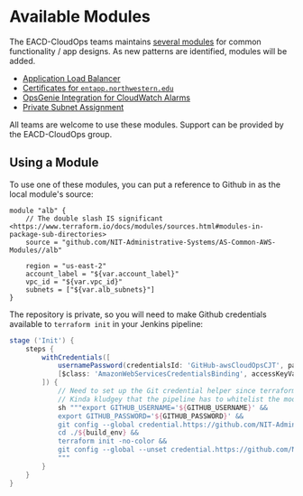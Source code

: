 # Available Modules
The EACD-CloudOps teams maintains [several modules](https://github.com/NIT-Administrative-Systems/AS-Common-AWS-Modules) for common functionality / app designs. As new patterns are identified, modules will be added.

- [Application Load Balancer](https://github.com/NIT-Administrative-Systems/AS-Common-AWS-Modules/tree/stable/alb)
- [Certificates for `entapp.northwestern.edu`](https://github.com/NIT-Administrative-Systems/AS-Common-AWS-Modules/blob/stable/entapp_certificate)
- [OpsGenie Integration for CloudWatch Alarms](https://github.com/NIT-Administrative-Systems/AS-Common-AWS-Modules/tree/stable/opsgenie)
- [Private Subnet Assignment](https://github.com/NIT-Administrative-Systems/AS-Common-AWS-Modules/blob/stable/private_subnet)

All teams are welcome to use these modules. Support can be provided by the EACD-CloudOps group.

## Using a Module
To use one of these modules, you can put a reference to Github in as the local module's source:

```hcl
module "alb" {
    // The double slash IS significant <https://www.terraform.io/docs/modules/sources.html#modules-in-package-sub-directories>
    source = "github.com/NIT-Administrative-Systems/AS-Common-AWS-Modules//alb"

    region = "us-east-2"
    account_label = "${var.account_label}"
    vpc_id = "${var.vpc_id}"
    subnets = ["${var.alb_subnets}"]
}
```

The repository is private, so you will need to make Github credentials available to `terraform init` in your Jenkins pipeline:

```groovy
stage ('Init') {
    steps {
        withCredentials([
            usernamePassword(credentialsId: 'GitHub-awsCloudOpsCJT', passwordVariable: 'GITHUB_PASSWORD', usernameVariable: 'GITHUB_USERNAME'),
            [$class: 'AmazonWebServicesCredentialsBinding', accessKeyVariable: 'AWS_ACCESS_KEY_ID', credentialsId: 'terraform', secretKeyVariable: 'AWS_SECRET_ACCESS_KEY']
        ]) {
            // Need to set up the Git credential helper since terraform init will be cloning the shared modules itself
            // Kinda kludgey that the pipeline has to whitelist the module URLs, but :/
            sh """export GITHUB_USERNAME='${GITHUB_USERNAME}' &&
            export GITHUB_PASSWORD='${GITHUB_PASSWORD}' &&
            git config --global credential.https://github.com/NIT-Administrative-Systems/AS-Common-AWS-Modules.git.helper '!f() { echo "username=""" + '${GITHUB_USERNAME}' + """"; echo "password=""" + '${GITHUB_PASSWORD}' + """"; }; f' &&
            cd ./${build_env} &&
            terraform init -no-color &&
            git config --global --unset credential.https://github.com/NIT-Administrative-Systems/AS-Common-AWS-Modules.git.helper
            """
        }
    }
}
```